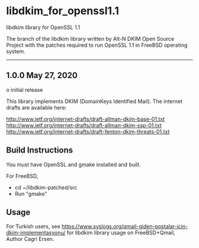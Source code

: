 # libdkim_for_openssl1.1
libdkim library for OpenSSL 1.1

The branch of the libdkim library written by Alt-N DKIM Open Source Project 
with the patches required to run OpenSSL 1.1 
in FreeBSD operating system.

-------------------
1.0.0 May 27, 2020
-------------------
  o initial release


This library implements DKIM (DomainKeys Identified Mail).  The
internet drafts are available here:

http://www.ietf.org/internet-drafts/draft-allman-dkim-base-01.txt
http://www.ietf.org/internet-drafts/draft-allman-dkim-ssp-01.txt
http://www.ietf.org/internet-drafts/draft-fenton-dkim-threats-01.txt


Build Instructions
------------------

You must have OpenSSL and gmake installed and built.

For FreeBSD,
  - cd ~/libdkim-patched/src
  - Run "gmake"


Usage
-------

For Turkish users, see https://www.syslogs.org/qmail-giden-postalar-icin-dkim-implementasyonu/
for libdkim library usage on FreeBSD+Qmail, Author Cagri Ersen.
